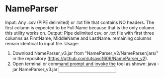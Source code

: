 # NameParser
Input: Any .csv (PIPE delimited) or .txt file that contains NO headers. The first column is expected to be Full Name because that is the only column this utility works on. 
Output: Pipe delimited csv. or .txt file with first three columns as FirstName, MiddleName and LastName. remaining columns remain identical to input file. 
Usage: 
1. Download NameParser_v3.jar from "NameParser_v2/NameParser/jars/" in the repository (https://github.com/utsavc1606/NameParser_v2).
2. Open terminal or command prompt and invoke the tool as shown:
	java -jar NameParser_v3.jar <input file name with path.csv> <output file name with path.csv>
	
	

